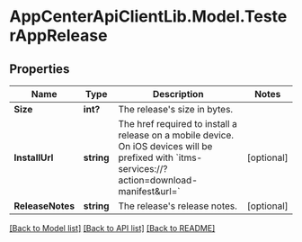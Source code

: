 # AppCenterApiClientLib.Model.TesterAppRelease
## Properties

Name | Type | Description | Notes
------------ | ------------- | ------------- | -------------
**Size** | **int?** | The release&#x27;s size in bytes. | 
**InstallUrl** | **string** | The href required to install a release on a mobile device. On iOS devices will be prefixed with &#x60;itms-services://?action&#x3D;download-manifest&amp;url&#x3D;&#x60; | [optional] 
**ReleaseNotes** | **string** | The release&#x27;s release notes. | [optional] 

[[Back to Model list]](../README.md#documentation-for-models) [[Back to API list]](../README.md#documentation-for-api-endpoints) [[Back to README]](../README.md)

